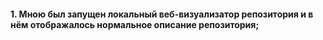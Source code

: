 #### 1. Мною был запущен локальный веб-визуализатор репозитория и в нём отображалось нормальное описание репозитория; ####
